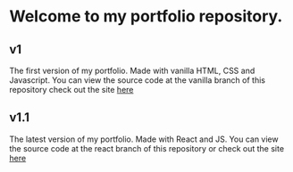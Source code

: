 # Welcome to my portfolio repository.

## v1
The first version of my portfolio. Made with vanilla HTML, CSS and Javascript. You can view the source code at the vanilla branch of this repository check out the site [here](https://hjaox.github.io/)

## v1.1
The latest version of my portfolio. Made with React and JS. You can view the source code at the react branch of this repository or check out the site [here](https://hectorobanana.netlify.app/)
